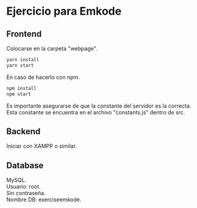 # Ejercicio para Emkode

## Frontend
Colocarse en la carpeta "webpage".

```bash
yarn install
yarn start
```

En caso de hacerlo con npm.

```bash
npm install
npm start
```

Es importante asegurarse de que la constante del servidor es la correcta.  
Esta constante se encuentra en el archivo "constants.js" dentro de src.

## Backend
Iniciar con XAMPP o similar.

## Database
MySQL.  
Usuario: root.  
Sin contraseña.  
Nombre DB: exerciseemkode.  